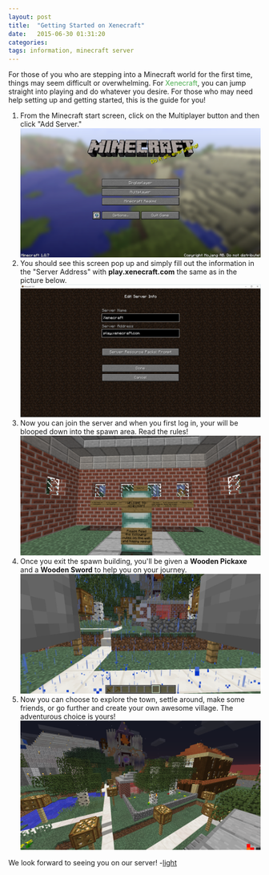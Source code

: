```yaml
---
layout: post
title:  "Getting Started on Xenecraft"
date:   2015-06-30 01:31:20
categories: 
tags: information, minecraft server
---
```

For those of you who are stepping into a Minecraft world for the first time, things may seem difficult or overwhelming. For <span style="color:#4caf50;">Xenecraft</span>, you can jump straight into playing and do whatever you desire. For those who may need help setting up and getting started, this is the guide for you!
<ol>
<li>From the Minecraft start screen, click on the Multiplayer button and then click "Add Server."</li>
<img src="/images/GS1.png" alt="Step 1">
<li>You should see this screen pop up and simply fill out the information in the "Server Address" with <strong>play.xenecraft.com</strong> the same as in the picture below.</li>
<img src="/images/domain-setup/Server Stuff.png" alt="Step 2">
<li>Now you can join the server and when you first log in, your will be blooped down into the spawn area. Read the rules!</li>
<img src="/images/GS3.png" alt="Step 3">
<li>Once you exit the spawn building, you'll be given a <strong>Wooden Pickaxe</strong> and a <strong>Wooden Sword</strong> to help you on your journey.</li>
<img src="/images/GS4.png" alt="Step 4">
<li>Now you can choose to explore the town, settle around, make some friends, or go further and create your own awesome village. The adventurous choice is yours!</li>
<img src="/images/GS5.png" alt="Step 5">
</ol>

We look forward to seeing you on our server!
-<a href="http://twitter.com/ersgonzo" class="lightSig" target="_blank">light</a>